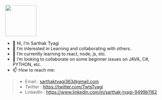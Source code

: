 
<div id="header">
  <img src="https://media.giphy.com/media/M9gbBd9nbDrOTu1Mqx/giphy.gif" width="100"/>
</div>

- 👋 Hi, I’m Sarthak Tyagi
- 👀 I’m interested in Learning and collaborating with others.
- 🌱 I’m currently learning to react, node, js, etc.
- 💞️ I’m looking to collaborate on some beginner issues on JAVA, C#, PYTHON, etc.
- 📫 How to reach me:
> - Email : sarthaktyagi363@gmail.com
> - Twitter : https://twitter.com/TwtsTyagi
> - LinkedIn : https://www.linkedin.com/in/sarthak-tyagi-9499b1162
